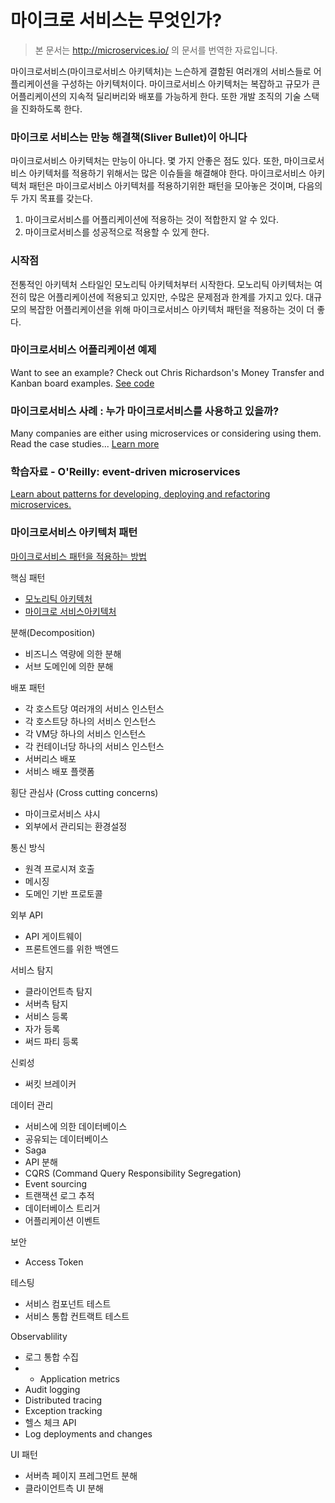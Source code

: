 # 마이크로 서비스는 무엇인가?

> 본 문서는 http://microservices.io/ 의 문서를 번역한 자료입니다.

마이크로서비스(마이크로서비스 아키텍처)는 느슨하게 결함된 여러개의 서비스들로 어플리케이션을 구성하는 아키텍처이다.
마이크로서비스 아키텍처는 복잡하고 규모가 큰 어플리케이션의 지속적 딜리버리와 배포를 가능하게 한다. 또한 개발 조직의 기술 스택을 진화하도록 한다.

### 마이크로 서비스는 만능 해결책(Sliver Bullet)이 아니다
마이크로서비스 아키텍처는 만능이 아니다. 몇 가지 안좋은 점도 있다.
또한, 마이크로서비스 아키텍처를 적용하기 위해서는 많은 이슈들을 해결해야 한다.
마이크로서비스 아키텍처 패턴은 마이크로서비스 아키텍처를 적용하기위한 패턴을 모아놓은 것이며, 다음의 두 가지 목표를 갖는다.
1. 마이크로서비스를 어플리케이션에 적용하는 것이 적합한지 알 수 있다.
2. 마이크로서비스를 성공적으로 적용할 수 있게 한다.

### 시작점
전통적인 아키텍처 스타일인 모노리틱 아키텍처부터 시작한다.
모노리틱 아키텍처는 여전히 많은 어플리케이션에 적용되고 있지만, 수많은 문제점과 한계를 가지고 있다.
대규모의 복잡한 어플리케이션을 위해 마이크로서비스 아키텍처 패턴을 적용하는 것이 더 좋다.

### 마이크로서비스 어플리케이션 예제
Want to see an example? Check out Chris Richardson's Money Transfer and Kanban board examples.
[See code](http://eventuate.io/exampleapps.html)

### 마이크로서비스 사례 : 누가 마이크로서비스를 사용하고 있을까?
Many companies are either using microservices or considering using them. Read the case studies...
[Learn more](http://microservices.io/articles/whoisusingmicroservices.html)

### 학습자료 - O'Reilly: event-driven microservices
[Learn about patterns for developing, deploying and refactoring microservices.](http://shop.oreilly.com/product/0636920047551.do)

### 마이크로서비스 아키텍처 패턴
[마이크로서비스 패턴을 적용하는 방법](./how-to-apply-the-patterns.md)

핵심 패턴
- [모노리틱 아키텍처](./monolithic-architecture.md)
- [마이크로 서비스아키텍처](./microservices-architecture.md)

분해(Decomposition)
- 비즈니스 역량에 의한 분해
- 서브 도메인에 의한 분해

배포 패턴
- 각 호스트당 여러개의 서비스 인스턴스
- 각 호스트당 하나의 서비스 인스턴스
- 각 VM당 하나의 서비스 인스턴스
- 각 컨테이너당 하나의 서비스 인스턴스
- 서버리스 배포
- 서비스 배포 플랫폼

횡단 관심사 (Cross cutting concerns)
- 마이크로서비스 샤시
- 외부에서 관리되는 환경설정

통신 방식
- 원격 프로시져 호출
- 메시징
- 도메인 기반 프로토콜

외부 API
- API 게이트웨이
- 프론트엔드를 위한 백엔드

서비스 탐지
- 클라이언트측 탐지
- 서버측 탐지
- 서비스 등록
- 자가 등록
- 써드 파티 등록

신뢰성
- 써킷 브레이커

데이터 관리
- 서비스에 의한 데이터베이스
- 공유되는 데이터베이스
- Saga
- API 분해
- CQRS (Command Query Responsibility Segregation)
- Event sourcing
- 트랜잭션 로그 추적
- 데이터베이스 트리거
- 어플리케이션 이벤트

보안
- Access Token

테스팅
- 서비스 컴포넌트 테스트
- 서비스 통합 컨트랙트 테스트

Observablility
- 로그 통합 수집
- - Application metrics
- Audit logging
- Distributed tracing
- Exception tracking
- 헬스 체크 API
- Log deployments and changes

UI 패턴
- 서버측 페이지 프레그먼트 분해
- 클라이언트측 UI 분해
